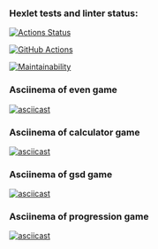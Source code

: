 ### Hexlet tests and linter status:
[![Actions Status](https://github.com/StEvseeva/python-project-lvl1/workflows/hexlet-check/badge.svg)](https://github.com/StEvseeva/python-project-lvl1/actions)

[![GitHub Actions](https://github.com/StEvseeva/python-project-lvl1/actions/workflows/github-actions-demo.yml/badge.svg)](https://github.com/StEvseeva/python-project-lvl1/actions/workflows/github-actions-demo.yml)

[![Maintainability](https://api.codeclimate.com/v1/badges/a99a88d28ad37a79dbf6/maintainability)](https://codeclimate.com/github/codeclimate/codeclimate/maintainability)

### Asciinema of even game
[![asciicast](https://asciinema.org/a/saftFnGg2TD4szUr8Co1qJ0Yi.svg)](https://asciinema.org/a/saftFnGg2TD4szUr8Co1qJ0Yi)

### Asciinema of calculator game
[![asciicast](https://asciinema.org/a/7eXYDHPqiXEq5810C4FSul0yO.svg)](https://asciinema.org/a/7eXYDHPqiXEq5810C4FSul0yO)

### Asciinema of gsd game
[![asciicast](https://asciinema.org/a/kwikbFE3gHoyMbwm0ATDQkRMV.svg)](https://asciinema.org/a/kwikbFE3gHoyMbwm0ATDQkRMV)

### Asciinema of progression game
[![asciicast](https://asciinema.org/a/uPf14SAmZiifb50zOJADmB7h7.svg)](https://asciinema.org/a/uPf14SAmZiifb50zOJADmB7h7)

